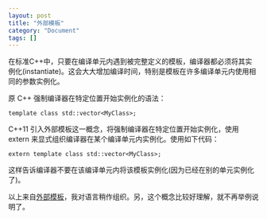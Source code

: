 ```yaml
---
layout: post
title: "外部模板"
category: "Document"
tags: []
---
```


在标准C++中，只要在编译单元内遇到被完整定义的模板，编译器都必须将其实例化(instantiate)。这会大大增加编译时间，特别是模板在许多编译单元内使用相同的参数实例化。

原 C++ 强制编译器在特定位置开始实例化的语法：

    template class std::vector<MyClass>;

C++11 引入外部模板这一概念，将强制编译器在特定位置开始实例化，使用 extern 来显式组织编译器在某个编译单元内实例化。使用如下代码：

    extern template class std::vector<MyClass>;

这样告诉编译器不要在该编译单元内将该模板实例化(因为已经在别的单元实例化了)。


以上来自[外部模板](http://zh.wikipedia.org/wiki/C%2B%2B11#.E5.A4.96.E9.83.A8.E6.A8.A1.E6.9D.BF)，我对语言稍作组织。另，这个概念比较好理解，就不再举例说明了。

